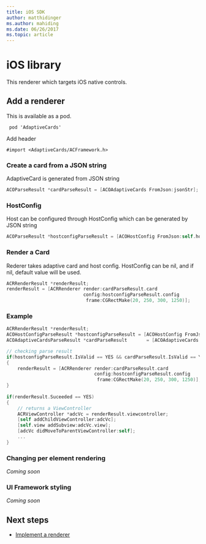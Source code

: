 ```yaml
---
title: iOS SDK
author: matthidinger
ms.author: mahiding
ms.date: 06/26/2017
ms.topic: article
---
```


# iOS library
This renderer which targets iOS native controls.

## Add a renderer
This is available as a pod.
```console
 pod 'AdaptiveCards'
```
Add header
```Objective C
#import <AdaptiveCards/ACFramework.h>
```
### Create a card from a JSON string
AdaptiveCard is generated from JSON string
```Objective-C
ACOParseResult *cardParseResult = [ACOAdaptiveCards FromJson:jsonStr];
```


### HostConfig
Host can be configured through HostConfig which can be generated by JSON string
```Objective-C
ACOParseResult *hostconfigParseResult = [ACOHostConfig FromJson:self.hostconfig];
```


### Render a Card
Rederer takes adaptive card and host config. HostConfig can be nil, and if nil, default value will be used.
```Objective-C
ACRRenderResult *renderResult;
renderResult = [ACRRenderer render:cardParseResult.card
                            config:hostconfigParseResult.config
                             frame:CGRectMake(20, 250, 300, 1250)];
```


### Example
```Objective-C
ACRRenderResult *renderResult;
ACOHostConfigParseResult *hostconfigParseResult = [ACOHostConfig FromJson:self.hostconfig];
ACOAdaptiveCardsParseResult *cardParseResult       = [ACOAdaptiveCards FromJson:jsonStr];

// checking parse result
if(hostconfigParseResult.IsValid == YES && cardParseResult.IsValid == YES)
{
    renderResult = [ACRRenderer render:cardParseResult.card
                                config:hostconfigParseResult.config
                                 frame:CGRectMake(20, 250, 300, 1250)];
}	
    
if(renderResult.Suceeded == YES)
{
    // returns a ViewController
    ACRViewController *adcVc = renderResult.viewcontroller;
    [self addChildViewController:adcVc];
    [self.view addSubview:adcVc.view];
    [adcVc didMoveToParentViewController:self];
    ...
}
```


### Changing per element rendering
*Coming soon*


### UI Framework styling
*Coming soon*


## Next steps

* [Implement a renderer](../ImplementingRenderer.md) 


